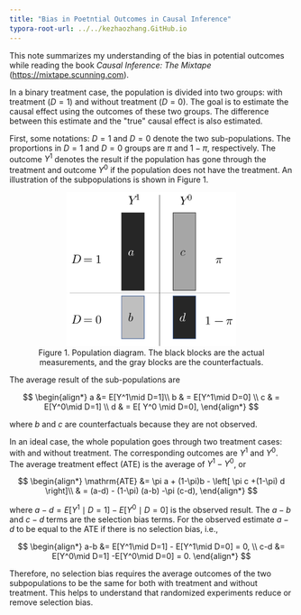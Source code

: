 ```yaml
---
title: "Bias in Poetntial Outcomes in Causal Inference"
typora-root-url: ../../kezhaozhang.GitHub.io
---
```






This note summarizes my understanding of the bias in potential outcomes while reading the book *Causal Inference: The Mixtape* (https://mixtape.scunning.com).



In a binary treatment case, the population is divided into two groups: with treatment ($D=1$) and without treatment ($D=0$). The goal is to estimate the causal effect using the outcomes of these two groups. The difference between this estimate and the "true" causal effect is also estimated.



First, some notations: $D=1$ and $D=0$ denote the two sub-populations.  The proportions in $D=1$ and $D=0$ groups are $\pi$ and $1-\pi$, respectively. The  outcome $Y^1$ denotes the result if the population has gone through the treatment and outcome $Y^0$ if the population does not have the treatment. An illustration of the subpopulations is shown in Figure 1.



<figure>
  <center>
  <img src="/assets/images/mixtape_ate_old.svg" width="300">
   </center>
  <center>
  <figurecaption>
  Figure 1. Population diagram. The black blocks are the actual measurements, and the gray blocks are the counterfactuals.
  </figurecaption>
  </center>
</figure>



The average result of the sub-populations are


$$
\begin{align*}
a &= E[Y^1\mid D=1]\\
b & = E[Y^1\mid D=0] \\
c & = E[Y^0\mid D=1] \\
d & = E[ Y^0 \mid D=0],
\end{align*}
$$


where $b$ and $c$ are counterfactuals because they are not observed.



In an ideal case, the whole population goes through two treatment cases: with and without treatment. The corresponding outcomes are $Y^1$ and $Y^0$. The average treatment effect (ATE) is the average of $Y^1 - Y^0$, or



$$
\begin{align*}
\mathrm{ATE} 
&= \pi a + (1-\pi)b  - \left[ \pi c +(1-\pi) d \right]\\
& = (a-d) - (1-\pi) (a-b) -\pi (c-d),
\end{align*}
$$



where $a-d = E[Y^1\mid D=1]-E[Y^0\mid D=0]$ is the observed result. The $a-b$ and $c-d$ terms are the selection bias terms.  For the observed estimate $a-d$ to be equal to the $\mathrm{ATE}$ if there is no selection bias, i.e.,


$$
\begin{align*}
a-b &= E[Y^1\mid D=1] - E[Y^1\mid D=0] = 0,  \\
c-d &= E[Y^0\mid D=1] -E[Y^0\mid D=0] = 0.
\end{align*}
$$


Therefore, no selection bias requires the average outcomes of the two subpopulations to be the same for both with treatment and without treatment. This helps to understand that randomized experiments reduce or remove selection bias.

